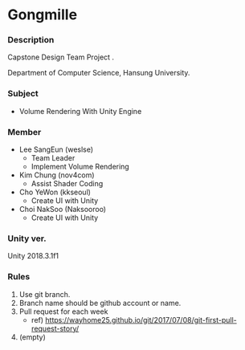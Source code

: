 # Gongmille

### Description

Capstone Design Team Project .

Department of Computer Science, Hansung University.



### Subject

- Volume Rendering With Unity Engine



### Member

- Lee SangEun (weslse) 
  - Team Leader
  - Implement Volume Rendering
- Kim Chung (nov4com)
  - Assist Shader Coding
- Cho YeWon (kkseoul)
  - Create UI with Unity
- Choi NakSoo (Naksooroo)
  - Create UI with Unity



### Unity ver. 

Unity 2018.3.1f1



### Rules

1. Use git branch.
2. Branch name should be github account or name.
3. Pull request for each week
   - ref) https://wayhome25.github.io/git/2017/07/08/git-first-pull-request-story/
4. (empty)